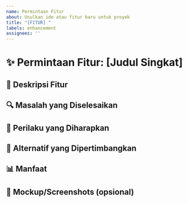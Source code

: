 ```yaml
---
name: Permintaan Fitur
about: Usulkan ide atau fitur baru untuk proyek
title: "[FITUR] "
labels: enhancement
assignees: ''
---
```


# ✨ Permintaan Fitur: [Judul Singkat]

## 📝 Deskripsi Fitur
<!-- Jelaskan dengan jelas fitur yang Anda usulkan -->

## 🔍 Masalah yang Diselesaikan
<!-- Jelaskan masalah apa yang akan diselesaikan oleh fitur ini -->

## 🎯 Perilaku yang Diharapkan
<!-- Jelaskan bagaimana fitur ini seharusnya bekerja -->

## 🔄 Alternatif yang Dipertimbangkan
<!-- Apakah ada alternatif lain yang telah Anda pertimbangkan? -->

## 📊 Manfaat
<!-- Jelaskan manfaat yang akan diperoleh jika fitur ini ditambahkan -->

## 📎 Mockup/Screenshots (opsional)
<!-- Jika ada, sertakan gambar, desain, atau diagram yang dapat membantu menjelaskan fitur -->